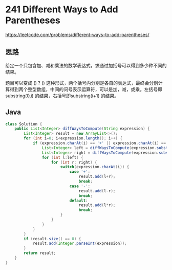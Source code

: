 # 241 Different Ways to Add Parentheses

https://leetcode.com/problems/different-ways-to-add-parentheses/



## 思路

给定一个只包含加、减和乘法的数学表达式，求通过加括号可以得到多少种不同的结果。

题目可以变成 () ? () 这种形式，两个括号内分别是各自的表达式，最终会分别计算得到两个整型数组，中间的问号表示运算符，可以是加，减，或乘。左括号即 substring(0,i) 的结果，右括号即substring(i+1) 的结果。

## Java

```java
class Solution {
    public List<Integer> diffWaysToCompute(String expression) {
        List<Integer> result = new ArrayList<>();
        for (int i=0; i<expression.length(); i++) {
            if (expression.charAt(i) == '+' || expression.charAt(i) == '-' || expression.charAt(i) == '*') {
                List<Integer> left = diffWaysToCompute(expression.substring(0,i));
                List<Integer> right = diffWaysToCompute(expression.substring(i+1));
                for (int l:left) {
                    for (int r: right) {
                        switch(expression.charAt(i)) {
                            case '+':
                                result.add(l+r);
                                break;
                            case '-':
                                result.add(l-r);
                                break;
                            default:
                                result.add(l*r);
                                break;
                        }
                    }
                }
            }
        }
        if (result.size() == 0) {
            result.add(Integer.parseInt(expression));
        }
        return result;
    }
}
```

